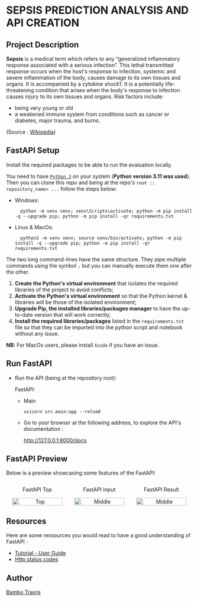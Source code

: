# SEPSIS PREDICTION ANALYSIS AND API CREATION


## Project Description

**Sepsis** is a medical term which refers to any “generalized inflammatory response associated with a serious infection”. This lethal transmitted response occurs when the host's response to infection, systemic and severe inflammation of the body, causes damage to its own tissues and organs. It is accompanied by a cytokine shock1.
It is a potentially life-threatening condition that arises when the body's response to infection causes injury to its own tissues and organs. Risk factors include:
 
- being very young or old
- a weakened immune system from conditions such as cancer or diabetes, major trauma, and burns.

(Source : [Wikipedia](https://en.wikipedia.org/wiki/Sepsis))

## FastAPI Setup

Install the required packages to be able to run the evaluation locally.

You need to have [`Python 3`](https://www.python.org/) on your system (**Python version 3.11 was used**). Then you can clone this repo and being at the repo's `root :: repository_name> ...`  follow the steps below:

- Windows:
        
        python -m venv venv; venv\Scripts\activate; python -m pip install -q --upgrade pip; python -m pip install -qr requirements.txt  

- Linux & MacOs:
        
        python3 -m venv venv; source venv/bin/activate; python -m pip install -q --upgrade pip; python -m pip install -qr requirements.txt  

The two long command-lines have the same structure. They pipe multiple commands using the symbol ` ; ` but you can manually execute them one after the other.

1. **Create the Python's virtual environment** that isolates the required libraries of the project to avoid conflicts;
2. **Activate the Python's virtual environment** so that the Python kernel & libraries will be those of the isolated environment;
3. **Upgrade Pip, the installed libraries/packages manager** to have the up-to-date version that will work correctly;
4. **Install the required libraries/packages** listed in the `requirements.txt` file so that they can be imported into the python script and notebook without any issue.

**NB:** For MacOs users, please install `Xcode` if you have an issue.

## Run FastAPI

- Run the API (being at the repository root):
        
  FastAPI:
    
    - Main

          uvicorn src.main:app --reload 

    <!-- - Sepsis prediction

          uvicorn src.main:app --reload  -->


  - Go to your browser at the following address, to explore the API's documentation :
        
      http://127.0.0.1:8000/docs

## FastAPI Preview

Below is a preview showcasing some features of the FastAPI:

<div style="display: flex; align-items: center;">
    <div style="flex: 33.33%; text-align: center;">
        <p>FastAPI Top</p>
        <img src="scr/homesepsit.png" alt="Top" width="90%"/>
    </div>
    <div style="flex: 33.33%; text-align: center;">
        <p>FastAPI Input</p>
        <img src="scr/input.png" alt="Middle" width="90%"/>
        </div>
    <div style="flex: 33.33%; text-align: center;">
        <p>FastAPI Result</p>
        <img src="scr/result.png" alt="Middle" width="90%"/>
        </div>
</div>

## Resources
Here are some ressources you would read to have a good understanding of FastAPI :
- [Tutorial - User Guide](https://fastapi.tiangolo.com/tutorial/)
- [Http status codes](https://www.linkedin.com/feed/update/urn:li:activity:7017027658400063488?utm_source=share&utm_medium=member_desktop)

## Author
[Bambo Traore](https://www.linkedin.com/in/traore-bamba/)
